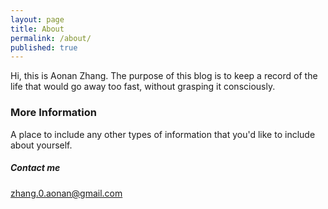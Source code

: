 ```yaml
---
layout: page
title: About
permalink: /about/
published: true
---
```


Hi, this is Aonan Zhang.  The purpose of this blog is to keep a record of the life that would go away too fast, without grasping it consciously.

### More Information


A place to include any other types of information that you'd like to include about yourself.

##### Contact me

[zhang.0.aonan@gmail.com](mailto:email@domain.com)
